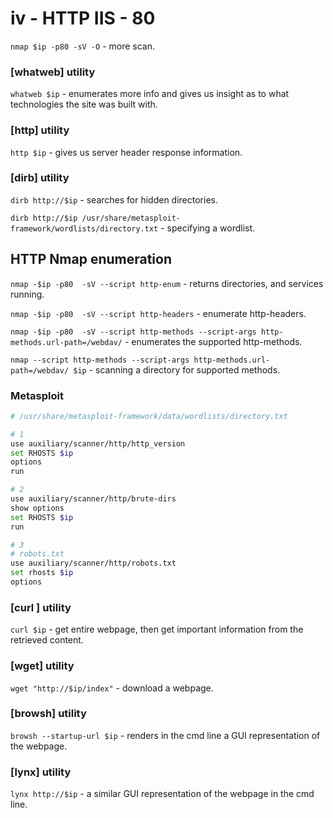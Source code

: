 # iv - HTTP IIS - 80

`nmap $ip -p80 -sV -O` - more scan.

### \[whatweb] utility

`whatweb $ip` - enumerates more info and gives us insight as to what technologies the site was built with.

### \[http] utility

`http $ip` - gives us server header response information.

### \[dirb] utility

`dirb http://$ip` - searches for hidden directories.

`dirb http://$ip /usr/share/metasploit-framework/wordlists/directory.txt` - specifying a wordlist.

## HTTP Nmap enumeration

`nmap -$ip -p80  -sV --script http-enum` - returns directories, and services running.

`nmap -$ip -p80  -sV --script http-headers` - enumerate http-headers.

`nmap -$ip -p80  -sV --script http-methods --script-args http-methods.url-path=/webdav/` -  enumerates the supported http-methods.

`nmap --script http-methods --script-args http-methods.url-path=/webdav/ $ip` - scanning a directory for supported methods.

### Metasploit

```bash
# /usr/share/metasploit-framework/data/wordlists/directory.txt

# 1
use auxiliary/scanner/http/http_version
set RHOSTS $ip
options
run

# 2
use auxiliary/scanner/http/brute-dirs
show options
set RHOSTS $ip
run

# 3
# robots.txt
use auxiliary/scanner/http/robots.txt
set rhosts $ip
options
```

### \[curl ] utility

`curl $ip` - get entire webpage, then get important information from the retrieved content.

### \[wget] utility

`wget "http://$ip/index"` - download a webpage.

### \[browsh] utility

`browsh --startup-url $ip` - renders in the cmd line a GUI representation of the webpage.

### \[lynx] utility

`lynx http://$ip` - a similar GUI representation of the webpage in the cmd line.



